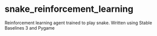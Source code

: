# snake_reinforcement_learning
Reinforcement learning agent trained to play snake. Written using Stable Baselines 3 and Pygame
